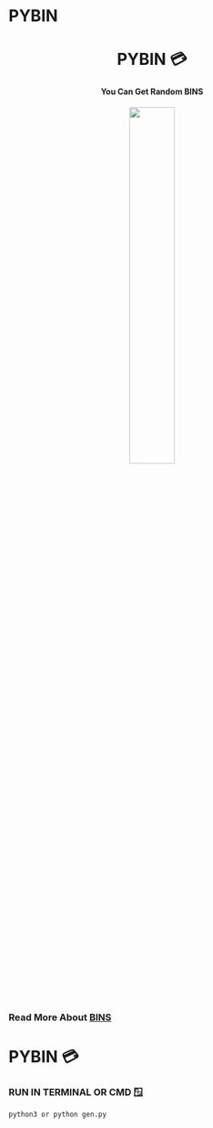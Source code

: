 # PYBIN
 

<h1 align="center"> PYBIN 💳 </h1>

<h4 align="center"> You Can Get Random BINS </h4> 


<p style="text-align:center;" align="center">
   <img align="center" src="https://cdn.jsdelivr.net/gh/sachinsenal0x64/PICX-IMAGE-HOSTING@master/gen.1sulj8uqn3uo.webp" height="40%" width="40%" />
</p>



### Read More About [BINS](https://en.wikipedia.org/wiki/BIN)

# PYBIN 💳


### RUN IN TERMINAL OR CMD 🪟

```
python3 or python gen.py

```
